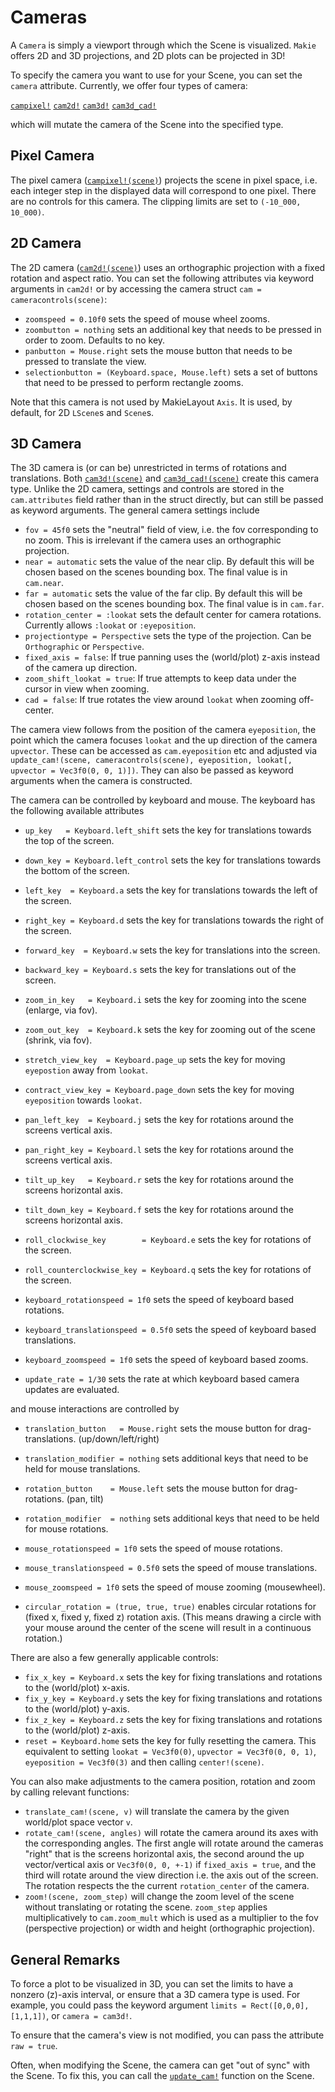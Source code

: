 # Cameras

A `Camera` is simply a viewport through which the Scene is visualized.  `Makie` offers 2D and 3D projections, and 2D plots can be projected in 3D!

To specify the camera you want to use for your Scene, you can set the `camera` attribute.  Currently, we offer four types of camera:

[`campixel!`](@ref)
[`cam2d!`](@ref)
[`cam3d!`](@ref)
[`cam3d_cad!`](@ref)

which will mutate the camera of the Scene into the specified type.

## Pixel Camera

The pixel camera ([`campixel!(scene)`](@ref)) projects the scene in pixel space, i.e. each integer step in the displayed data will correspond to one pixel. There are no controls for this camera. The clipping limits are set to `(-10_000, 10_000)`.

## 2D Camera

The 2D camera ([`cam2d!(scene)`](@ref)) uses an orthographic projection with a fixed rotation and aspect ratio. You can set the following attributes via keyword arguments in `cam2d!` or by accessing the camera struct `cam = cameracontrols(scene)`:

- `zoomspeed = 0.10f0` sets the speed of mouse wheel zooms.
- `zoombutton = nothing` sets an additional key that needs to be pressed in order to zoom. Defaults to no key.
- `panbutton = Mouse.right` sets the mouse button that needs to be pressed to translate the view.
- `selectionbutton = (Keyboard.space, Mouse.left)` sets a set of buttons that need to be pressed to perform rectangle zooms.

Note that this camera is not used by MakieLayout `Axis`. It is used, by default, for 2D `LScene`s and `Scene`s.

## 3D Camera

The 3D camera is (or can be) unrestricted in terms of rotations and translations. Both [`cam3d!(scene)`](@ref) and [`cam3d_cad!(scene)`](@ref) create this camera type. Unlike the 2D camera, settings and controls are stored in the `cam.attributes` field rather than in the struct directly, but can still be passed as keyword arguments. The general camera settings include

- `fov = 45f0` sets the "neutral" field of view, i.e. the fov corresponding to no zoom. This is irrelevant if the camera uses an orthographic projection. 
- `near = automatic` sets the value of the near clip. By default this will be chosen based on the scenes bounding box. The final value is in `cam.near`.
- `far = automatic` sets the value of the far clip. By default this will be chosen based on the scenes bounding box. The final value is in `cam.far`.
- `rotation_center = :lookat` sets the default center for camera rotations. Currently allows `:lookat` or `:eyeposition`.
- `projectiontype = Perspective` sets the type of the projection. Can be `Orthographic` or `Perspective`.
- `fixed_axis = false`: If true panning uses the (world/plot) z-axis instead of the camera up direction.
- `zoom_shift_lookat = true`: If true attempts to keep data under the cursor in view when zooming.
- `cad = false`: If true rotates the view around `lookat` when zooming off-center.

The camera view follows from the position of the camera `eyeposition`, the point which the camera focuses `lookat` and the up direction of the camera `upvector`. These can be accessed as `cam.eyeposition` etc and adjusted via `update_cam!(scene, cameracontrols(scene), eyeposition, lookat[, upvector = Vec3f0(0, 0, 1)])`. They can also be passed as keyword arguments when the camera is constructed.

The camera can be controlled by keyboard and mouse. The keyboard has the following available attributes

- `up_key   = Keyboard.left_shift` sets the key for translations towards the top of the screen.
- `down_key = Keyboard.left_control` sets the key for translations towards the bottom of the screen.
- `left_key  = Keyboard.a` sets the key for translations towards the left of the screen.
- `right_key = Keyboard.d` sets the key for translations towards the right of the screen.
- `forward_key  = Keyboard.w` sets the key for translations into the screen.
- `backward_key = Keyboard.s` sets the key for translations out of the screen.

- `zoom_in_key   = Keyboard.i` sets the key for zooming into the scene (enlarge, via fov).
- `zoom_out_key  = Keyboard.k` sets the key for zooming out of the scene (shrink, via fov).
- `stretch_view_key  = Keyboard.page_up` sets the key for moving `eyepostion` away from `lookat`.
- `contract_view_key = Keyboard.page_down` sets the key for moving `eyeposition` towards `lookat`.

- `pan_left_key  = Keyboard.j` sets the key for rotations around the screens vertical axis.
- `pan_right_key = Keyboard.l` sets the key for rotations around the screens vertical axis.
- `tilt_up_key   = Keyboard.r` sets the key for rotations around the screens horizontal axis.
- `tilt_down_key = Keyboard.f` sets the key for rotations around the screens horizontal axis.
- `roll_clockwise_key        = Keyboard.e` sets the key for rotations of the screen.
- `roll_counterclockwise_key = Keyboard.q` sets the key for rotations of the screen.

- `keyboard_rotationspeed = 1f0` sets the speed of keyboard based rotations.
- `keyboard_translationspeed = 0.5f0` sets the speed of keyboard based translations.
- `keyboard_zoomspeed = 1f0` sets the speed of keyboard based zooms.
- `update_rate = 1/30` sets the rate at which keyboard based camera updates are evaluated.

and mouse interactions are controlled by

- `translation_button   = Mouse.right` sets the mouse button for drag-translations. (up/down/left/right)
- `translation_modifier = nothing` sets additional keys that need to be held for mouse translations.
- `rotation_button    = Mouse.left` sets the mouse button for drag-rotations. (pan, tilt)
- `rotation_modifier  = nothing` sets additional keys that need to be held for mouse rotations.

- `mouse_rotationspeed = 1f0` sets the speed of mouse rotations.
- `mouse_translationspeed = 0.5f0` sets the speed of mouse translations.
- `mouse_zoomspeed = 1f0` sets the speed of mouse zooming (mousewheel).
- `circular_rotation = (true, true, true)` enables circular rotations for (fixed x, fixed y, fixed z) rotation axis. (This means drawing a circle with your mouse around the center of the scene will result in a continuous rotation.)

There are also a few generally applicable controls:

- `fix_x_key = Keyboard.x` sets the key for fixing translations and rotations to the (world/plot) x-axis.
- `fix_y_key = Keyboard.y` sets the key for fixing translations and rotations to the (world/plot) y-axis.
- `fix_z_key = Keyboard.z` sets the key for fixing translations and rotations to the (world/plot) z-axis.
- `reset = Keyboard.home` sets the key for fully resetting the camera. This equivalent to setting `lookat = Vec3f0(0)`, `upvector = Vec3f0(0, 0, 1)`, `eyeposition = Vec3f0(3)` and then calling `center!(scene)`.

You can also make adjustments to the camera position, rotation and zoom by calling relevant functions:

- `translate_cam!(scene, v)` will translate the camera by the given world/plot space vector `v`. 
- `rotate_cam!(scene, angles)` will rotate the camera around its axes with the corresponding angles. The first angle will rotate around the cameras "right" that is the screens horizontal axis, the second around the up vector/vertical axis or `Vec3f0(0, 0, +-1)` if `fixed_axis = true`, and the third will rotate around the view direction i.e. the axis out of the screen. The rotation respects the the current `rotation_center` of the camera. 
- `zoom!(scene, zoom_step)` will change the zoom level of the scene without translating or rotating the scene. `zoom_step` applies multiplicatively to `cam.zoom_mult` which is used as a multiplier to the fov (perspective projection) or width and height (orthographic projection).

## General Remarks

To force a plot to be visualized in 3D, you can set the limits to have a nonzero \(z\)-axis interval, or ensure that a 3D camera type is used.
For example, you could pass the keyword argument `limits = Rect([0,0,0],[1,1,1])`, or `camera = cam3d!`.

To ensure that the camera's view is not modified, you can pass the attribute `raw = true`.

Often, when modifying the Scene, the camera can get "out of sync" with the Scene. To fix this, you can call the [`update_cam!`](@ref) function on the Scene.
